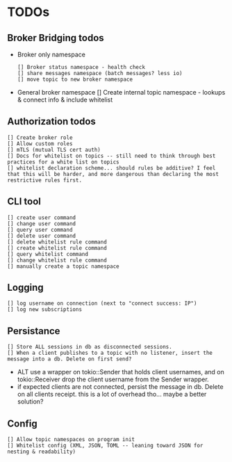 # TODOs

## Broker Bridging todos

- Broker only namespace

      [] Broker status namespace - health check
      [] share messages namespace (batch messages? less io)
      [] move topic to new broker namespace

- General broker namespace
  [] Create internal topic namespace - lookups & connect info & include whitelist

## Authorization todos

    [] Create broker role
    [] Allow custom roles
    [] mTLS (mutual TLS cert auth)
    [] Docs for whitelist on topics -- still need to think through best practices for a white list on topics
    [] whitelist declaration scheme... should rules be additive? I feel that this will be harder, and more dangerous than declaring the most restrictive rules first.

## CLI tool

    [] create user command
    [] change user command
    [] query user command
    [] delete user command
    [] delete whitelist rule command
    [] create whitelist rule command
    [] query whitelist command
    [] change whitelist rule command
    [] manually create a topic namespace

## Logging

    [] log username on connection (next to "connect success: IP")
    [] log new subscriptions

## Persistance

    [] Store ALL sessions in db as disconnected sessions.
    [] When a client publishes to a topic with no listener, insert the message into a db. Delete on first send?

- ALT use a wrapper on tokio::Sender that holds client usernames, and on tokio::Receiver drop the client username from the Sender wrapper.
- if expected clients are not connected, persist the message in db. Delete on all clients receipt. this is a lot of overhead tho... maybe a better solution?

## Config

    [] Allow topic namespaces on program init
    [] Whitelist config (XML, JSON, TOML -- leaning toward JSON for nesting & readability)
